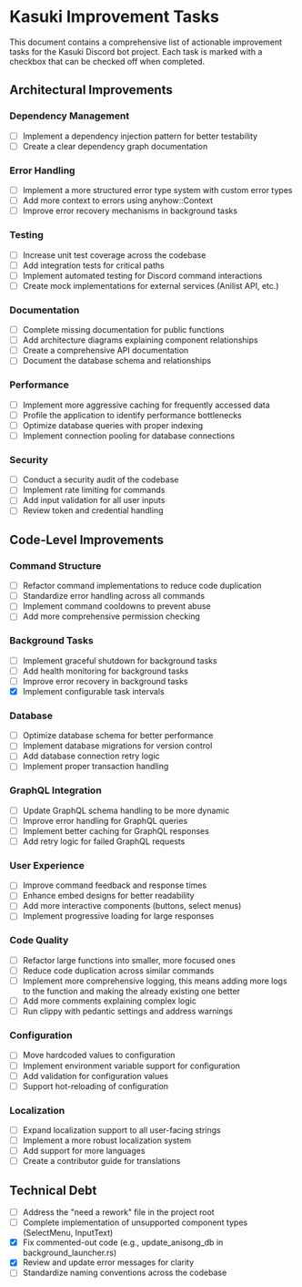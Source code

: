 # Kasuki Improvement Tasks

This document contains a comprehensive list of actionable improvement tasks for the Kasuki Discord bot project. Each task is marked with a checkbox that can be checked off when completed.

## Architectural Improvements

### Dependency Management
- [ ] Implement a dependency injection pattern for better testability
- [ ] Create a clear dependency graph documentation

### Error Handling
- [ ] Implement a more structured error type system with custom error types
- [ ] Add more context to errors using anyhow::Context
- [ ] Improve error recovery mechanisms in background tasks

### Testing
- [ ] Increase unit test coverage across the codebase
- [ ] Add integration tests for critical paths
- [ ] Implement automated testing for Discord command interactions
- [ ] Create mock implementations for external services (Anilist API, etc.)

### Documentation
- [ ] Complete missing documentation for public functions
- [ ] Add architecture diagrams explaining component relationships
- [ ] Create a comprehensive API documentation
- [ ] Document the database schema and relationships

### Performance
- [ ] Implement more aggressive caching for frequently accessed data
- [ ] Profile the application to identify performance bottlenecks
- [ ] Optimize database queries with proper indexing
- [ ] Implement connection pooling for database connections

### Security
- [ ] Conduct a security audit of the codebase
- [ ] Implement rate limiting for commands
- [ ] Add input validation for all user inputs
- [ ] Review token and credential handling

## Code-Level Improvements

### Command Structure
- [ ] Refactor command implementations to reduce code duplication
- [ ] Standardize error handling across all commands
- [ ] Implement command cooldowns to prevent abuse
- [ ] Add more comprehensive permission checking

### Background Tasks
- [ ] Implement graceful shutdown for background tasks
- [ ] Add health monitoring for background tasks
- [ ] Improve error recovery in background tasks
- [x] Implement configurable task intervals

### Database
- [ ] Optimize database schema for better performance
- [ ] Implement database migrations for version control
- [ ] Add database connection retry logic
- [ ] Implement proper transaction handling

### GraphQL Integration
- [ ] Update GraphQL schema handling to be more dynamic
- [ ] Improve error handling for GraphQL queries
- [ ] Implement better caching for GraphQL responses
- [ ] Add retry logic for failed GraphQL requests

### User Experience
- [ ] Improve command feedback and response times
- [ ] Enhance embed designs for better readability
- [ ] Add more interactive components (buttons, select menus)
- [ ] Implement progressive loading for large responses

### Code Quality
- [ ] Refactor large functions into smaller, more focused ones
- [ ] Reduce code duplication across similar commands
- [ ] Implement more comprehensive logging, this means adding more logs to the function and making the already existing one better
- [ ] Add more comments explaining complex logic
- [ ] Run clippy with pedantic settings and address warnings

### Configuration
- [ ] Move hardcoded values to configuration
- [ ] Implement environment variable support for configuration
- [ ] Add validation for configuration values
- [ ] Support hot-reloading of configuration

### Localization
- [ ] Expand localization support to all user-facing strings
- [ ] Implement a more robust localization system
- [ ] Add support for more languages
- [ ] Create a contributor guide for translations

## Technical Debt

- [ ] Address the "need a rework" file in the project root
- [ ] Complete implementation of unsupported component types (SelectMenu, InputText)
- [x] Fix commented-out code (e.g., update_anisong_db in background_launcher.rs)
- [x] Review and update error messages for clarity
- [ ] Standardize naming conventions across the codebase
